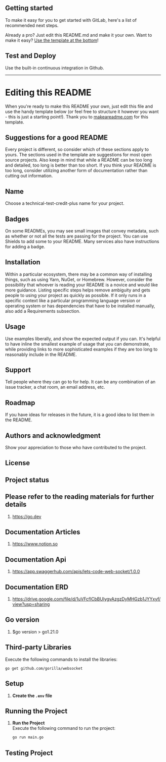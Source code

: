 ## Getting started
To make it easy for you to get started with GitLab, here's a list of recommended next steps.

Already a pro? Just edit this README.md and make it your own. Want to make it easy? [Use the template at the bottom](#editing-this-readme)!

## Test and Deploy
Use the built-in continuous integration in Github. 

***

# Editing this README
When you're ready to make this README your own, just edit this file and use the handy template below (or feel free to structure it however you want - this is just a starting point!). Thank you to [makeareadme.com](https://www.makeareadme.com/) for this template.

## Suggestions for a good README
Every project is different, so consider which of these sections apply to yours. The sections used in the template are suggestions for most open source projects. Also keep in mind that while a README can be too long and detailed, too long is better than too short. If you think your README is too long, consider utilizing another form of documentation rather than cutting out information.

## Name
Choose a technical-test-credit-plus name for your project.
 
## Badges
On some READMEs, you may see small images that convey metadata, such as whether or not all the tests are passing for the project. You can use Shields to add some to your README. Many services also have instructions for adding a badge.

## Installation
Within a particular ecosystem, there may be a common way of installing things, such as using Yarn, NuGet, or Homebrew. However, consider the possibility that whoever is reading your README is a novice and would like more guidance. Listing specific steps helps remove ambiguity and gets people to using your project as quickly as possible. If it only runs in a specific context like a particular programming language version or operating system or has dependencies that have to be installed manually, also add a Requirements subsection.

## Usage
Use examples liberally, and show the expected output if you can. It's helpful to have inline the smallest example of usage that you can demonstrate, while providing links to more sophisticated examples if they are too long to reasonably include in the README.

## Support
Tell people where they can go to for help. It can be any combination of an issue tracker, a chat room, an email address, etc.

## Roadmap
If you have ideas for releases in the future, it is a good idea to list them in the README. 

## Authors and acknowledgment
Show your appreciation to those who have contributed to the project.

## License 

## Project status 

## Please refer to the reading materials for further details
1. https://go.dev

## Documentation Articles
1. https://www.notion.so

## Documentation Api
1. https://app.swaggerhub.com/apis/lets-code-web-socket/1.0.0

## Documentation ERD
1. https://drive.google.com/file/d/1uVFcfICbBUlygvAzgzDyMHGzb1JYYxyf/view?usp=sharing

## Go version 
1. $go version > go1.21.0

## Third-party Libraries 
Execute the following commands to install the libraries: 
```shellscript 
go get github.com/gorilla/websocket
```
   
## Setup
1. **Create the `.env` file**   

## Running the Project
1. **Run the Project**  
   Execute the following command to run the project:
   ```bash
   go run main.go  

## Testing Project  
